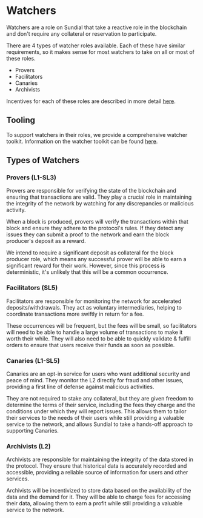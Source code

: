 # Watchers

Watchers are a role on Sundial that take a reactive role in the blockchain and don't require any collateral or reservation to participate.

There are 4 types of watcher roles available. Each of these have similar requirements, so it makes sense for most watchers to take on all or most of these roles.

- Provers
- Facilitators
- Canaries
- Archivists

Incentives for each of these roles are described in more detail [here](./watcher-incentives.md).

## Tooling

To support watchers in their roles, we provide a comprehensive watcher toolkit. Information on the watcher toolkit can be found [here](../layers/SL7/watcher-toolkit.md).

## Types of Watchers

### Provers (L1-SL3)

Provers are responsible for verifying the state of the blockchain and ensuring that transactions are valid. They play a crucial role in maintaining the integrity of the network by watching for any discrepancies or malicious activity.

When a block is produced, provers will verify the transactions within that block and ensure they adhere to the protocol's rules. If they detect any issues they can submit a proof to the network and earn the block producer's deposit as a reward.

We intend to require a significant deposit as collateral for the block producer role, which means any successful prover will be able to earn a significant reward for their work. However, since this process is deterministic, it's unlikely that this will be a common occurrence.

### Facilitators (SL5)

Facilitators are responsible for monitoring the network for accelerated deposits/withdrawals. They act as voluntary intermediaries, helping to coordinate transactions more swiftly in return for a fee.

These occurrences will be frequent, but the fees will be small, so facilitators will need to be able to handle a large volume of transactions to make it worth their while. They will also need to be able to quickly validate & fulfill orders to ensure that users receive their funds as soon as possible.

### Canaries (L1-SL5)

Canaries are an opt-in service for users who want additional security and peace of mind. They monitor the L2 directly for fraud and other issues, providing a first line of defense against malicious activities.

They are not required to stake any collateral, but they are given freedom to determine the terms of their service, including the fees they charge and the conditions under which they will report issues. This allows them to tailor their services to the needs of their users while still providing a valuable service to the network, and allows Sundial to take a hands-off approach to supporting Canaries.

### Archivists (L2)

Archivists are responsible for maintaining the integrity of the data stored in the protocol. They ensure that historical data is accurately recorded and accessible, providing a reliable source of information for users and other services.

Archivists will be incentivized to store data based on the availability of the data and the demand for it. They will be able to charge fees for accessing their data, allowing them to earn a profit while still providing a valuable service to the network.
